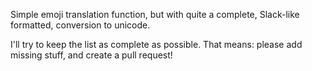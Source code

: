 Simple emoji translation function, but with quite a complete, Slack-like formatted, conversion to unicode.

I'll try to keep the list as complete as possible. That means: please add missing stuff, and create a pull request!
